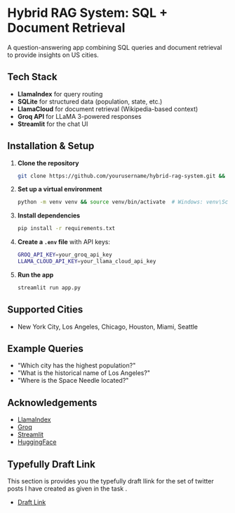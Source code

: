 # Hybrid RAG System: SQL + Document Retrieval

A question-answering app combining SQL queries and document retrieval to provide insights on US cities.

## Tech Stack

- **LlamaIndex** for query routing
- **SQLite** for structured data (population, state, etc.)
- **LlamaCloud** for document retrieval (Wikipedia-based context)
- **Groq API** for LLaMA 3-powered responses
- **Streamlit** for the chat UI

## Installation & Setup

1. **Clone the repository**
   ```bash
   git clone https://github.com/yourusername/hybrid-rag-system.git && cd hybrid-rag-system
   ```
2. **Set up a virtual environment**
   ```bash
   python -m venv venv && source venv/bin/activate  # Windows: venv\Scripts\activate
   ```
3. **Install dependencies**
   ```bash
   pip install -r requirements.txt
   ```
4. **Create a `.env` file** with API keys:
   ```bash
   GROQ_API_KEY=your_groq_api_key
   LLAMA_CLOUD_API_KEY=your_llama_cloud_api_key
   ```
5. **Run the app**
   ```bash
   streamlit run app.py
   ```

## Supported Cities

- New York City, Los Angeles, Chicago, Houston, Miami, Seattle

## Example Queries

- "Which city has the highest population?"
- "What is the historical name of Los Angeles?"
- "Where is the Space Needle located?"

## Acknowledgements

- [LlamaIndex](https://github.com/jerryjliu/llama_index)
- [Groq](https://groq.com)
- [Streamlit](https://streamlit.io)
- [HuggingFace](https://huggingface.co/)

## Typefully Draft Link

This section is provides you the typefully draft llink for the set of twitter posts I have created as given in the task .

- [Draft Link ](https://typefully.com/t/rs9pLhH)
